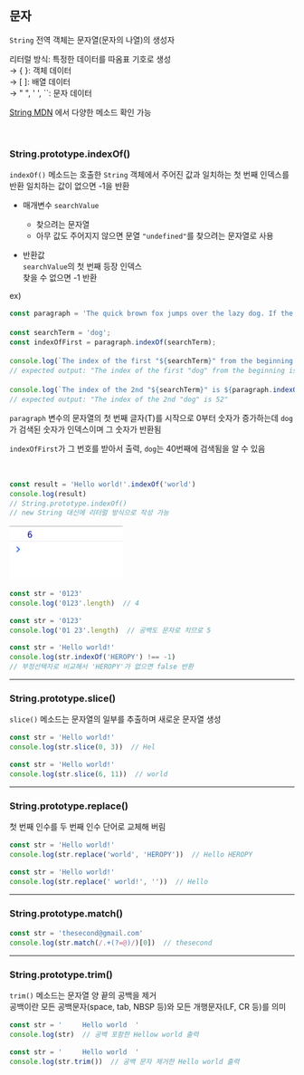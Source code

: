 ## 문자

`String` 전역 객체는 문자열(문자의 나열)의 생성자

리터럴 방식: 특정한 데이터를 따옴표 기호로 생성  
→ { }: 객체 데이터  
→ [ ]: 배열 데이터  
→ " ", ' ', ``: 문자 데이터  

[String MDN](https://developer.mozilla.org/ko/docs/Web/JavaScript/Reference/Global_Objects/String) 에서 다양한 메소드 확인 가능

<br/>

### String.prototype.indexOf()

`indexOf()` 메소드는 호출한 `String` 객체에서 주어진 값과 일치하는 첫 번째 인덱스를 반환
일치하는 값이 없으면 -1을 반환

- 매개변수 `searchValue`
  - 찾으려는 문자열  
  - 아무 값도 주어지지 않으면 문열 `"undefined"`를 찾으려는 문자열로 사용

- 반환값  
  `searchValue`의 첫 번째 등장 인덱스  
  찾을 수 없으면 -1 반환

ex)

```jsx
const paragraph = 'The quick brown fox jumps over the lazy dog. If the dog barked, was it really lazy?';

const searchTerm = 'dog';
const indexOfFirst = paragraph.indexOf(searchTerm);

console.log(`The index of the first "${searchTerm}" from the beginning is ${indexOfFirst}`);
// expected output: "The index of the first "dog" from the beginning is 40"

console.log(`The index of the 2nd "${searchTerm}" is ${paragraph.indexOf(searchTerm, (indexOfFirst + 1))}`);
// expected output: "The index of the 2nd "dog" is 52"
```

`paragraph` 변수의 문자열의 첫 번째 글자(T)를 시작으로 0부터 숫자가 증가하는데 `dog`가 검색된 숫자가 인덱스이며 그 숫자가 반환됨

`indexOfFirst`가 그 번호를 받아서 출력, `dog`는 40번째에 검색됨을 알 수 있음

<br/>

```jsx
const result = 'Hello world!'.indexOf('world')
console.log(result)
// String.prototype.indexOf()
// new String 대신에 리터럴 방식으로 작성 가능
```
<img src="../images/5-1-1.png" width="200px">

<br/>


```jsx
const str = '0123'
console.log('0123'.length)  // 4
```

```jsx
const str = '0123'
console.log('01 23'.length)  // 공백도 문자로 치므로 5
```

```jsx
const str = 'Hello world!'
console.log(str.indexOf('HEROPY') !== -1)
// 부정선택자로 비교해서 'HEROPY'가 없으면 false 반환
```
---
### String.prototype.slice()

`slice()` 메소드는 문자열의 일부를 추출하며 새로운 문자열 생성

```jsx
const str = 'Hello world!'
console.log(str.slice(0, 3))  // Hel
```

```jsx
const str = 'Hello world!'
console.log(str.slice(6, 11))  // world
```
---
### String.prototype.replace()

첫 번째 인수를 두 번째 인수 단어로 교체해 버림

```jsx
const str = 'Hello world!'
console.log(str.replace('world', 'HEROPY'))  // Hello HEROPY
```

```jsx
const str = 'Hello world!'
console.log(str.replace(' world!', ''))  // Hello
```
---
### String.prototype.match()

```jsx
const str = 'thesecond@gmail.com'
console.log(str.match(/.+(?=@)/)[0])  // thesecond
```
---
### String.prototype.trim()

`trim()` 메소드는 문자열 양 끝의 공백을 제거  
공백이란 모든 공백문자(space, tab, NBSP 등)와 모든 개행문자(LF, CR 등)를 의미

```jsx
const str = '     Hello world  '
console.log(str)  // 공백 포함한 Hellow world 출력
```

```jsx
const str = '     Hello world  '
console.log(str.trim())  // 공백 문자 제거한 Hello world 출력
```